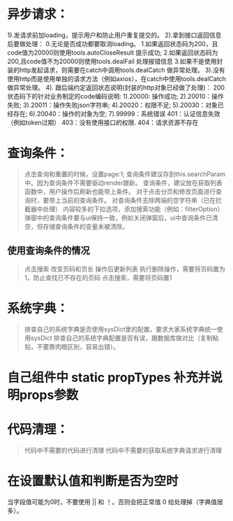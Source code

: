 # 异步请求：
  1).发请求前加loading，提示用户和防止用户重复提交的。
  2).拿到接口返回信息后要做处理：
    0.无论是否成功都要取消loading。
    1.如果返回状态码为200，且code值为20000则使用tools.autoCloseResult 提示成功;
    2.如果返回状态码为200,且code值不为20000则使用tools.dealFail 处理报错信息
    3.如果不是使用封装的http发起请求，则需要在catch中调用tools.dealCatch 做异常处理。
  3).没有使用http而是使用单独的请求方法（例如axios），在catch中使用tools.dealCatch做异常处理。
  4). 跟后端约定返回状态说明(封装的http对象已经做了处理)：
    200状态码下的针对业务制定的code编码说明:
        1).20000: 操作成功;
        2).20010：操作失败;
        3).20011：操作失败json字符串;
        4).20020：权限不足;
        5).20030：对象已经存在;
        6).20040：操作的对象为空;
        7).99999：系统错误
    401：认证信息失效（例如token过期）
    403：没有使用接口的权限.
    404：请求资源不存在
# 查询条件：
  > 点击查询和重置的时候，设置page:1;
  > 查询条件建议存到this.searchParam 中。因为查询条件不需要驱动render跟新。
  > 查询条件，建议放在获取列表函数中，用户操作后刷新也能带上条件。
  > 对于点击分页和修改页面进行查询时，要带上当前的查询条件。
  > 对查询条件去除两端的空字符串（已在拦截器中处理）
  > 内容较多的下拉选项，添加搜索功能（例如：filterOption）
  > 弹窗中的查询条件要与ui保持一致，例如关闭弹窗后，ui中查询条件已清空，但存储查询条件的变量未被清除。
  ## 使用查询条件的情况
   > 点击搜索
   > 改变页码和页长
   > 操作后更新列表
   > 执行删除操作，需要将页码置为1，防止查找已不存在的页码
   > 点击搜索，需要将页码置1

# 系统字典：
  > 排查自己的系统字典是否使用sysDict里的配置，要求大家系统字典统一使用sysDict
  > 排查自己的系统字典配置是否有误，跟数据库做对比（复制粘贴，不要靠肉眼区别，容易出错）。
# 自己组件中 static propTypes 补充并说明props参数
# 代码清理：
  > 代码中不需要的代码进行清理
  > 代码中不需要的获取系统字典请求进行清理
# 在设置默认值和判断是否为空时
  当字段值可能为0时，不要使用 || 和 ！。否则会把正常值 0 给处理掉（字典值居多）。
